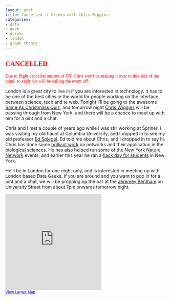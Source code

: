```yaml
---
layout: post
title: Cancelled :( Drinks with Chris Wiggins.
categories:
- data
- geek
- drinks
- london
- graph theory
---
```


<h2><font face="Impact" color="Red">CANCELLED</font></h2>


<font face="Impact" color="Red">Due to flight cancellations out of NY, Chris won't be making it over to this side of the pond, so sadly we will be calling the event off.</font>

London is a great city to live in if you are interested in technology. It has to be one of the best cities in the world for people working on the interface between science, tech and te web.  Tonight I'll be going to the awesome [Same As Christmass Quiz][saq], and tomorrow night [Chris Wiggins][chp] will be passing through from New York, and there will be a chance to meet up with him for a pint and a chat.

Chris and I met a couple of years ago while I was still working at Spriner. I was visiting my old haunt at Columbia University, and I dopped in to see my old professor [Ed Spiegel][eas]. Ed told me about Chris, and I dropped in to say hi. Chris has done some [brilliant work][mp] on networks and their application in the biological sciences. He has also helped run some of the [New York Nature Network][nnp] events, and earlier this year he ran a [hack day for students][tca] in New York.

He'll be in London for one night only, and is interested in meeting up with London based Data Geeks. If you are around and you want to pop in for a pint and a chat, we will be propping up the bar at the [Jeremey Bentham][pub] on University Street from about 7pm onwards tomorrow night.

<iframe width="300" height="300" frameborder="0" scrolling="no" marginheight="0" marginwidth="0" src="http://maps.google.com/maps?f=q&amp;source=s_q&amp;hl=en&amp;geocode=&amp;q=31,+University+St,+London,+WC1E+6JL&amp;sll=51.500152,-0.126236&amp;sspn=0.652277,1.779785&amp;ie=UTF8&amp;hq=&amp;hnear=31+University+St,+Camden+Town,+Greater+London+WC1E+6,+United+Kingdom&amp;ll=51.523538,-0.135612&amp;spn=0.015861,0.025749&amp;z=14&amp;iwloc=A&amp;output=embed"></iframe><br /><small><a href="http://maps.google.com/maps?f=q&amp;source=embed&amp;hl=en&amp;geocode=&amp;q=31,+University+St,+London,+WC1E+6JL&amp;sll=51.500152,-0.126236&amp;sspn=0.652277,1.779785&amp;ie=UTF8&amp;hq=&amp;hnear=31+University+St,+Camden+Town,+Greater+London+WC1E+6,+United+Kingdom&amp;ll=51.523538,-0.135612&amp;spn=0.015861,0.025749&amp;z=14&amp;iwloc=A" style="color:#0000FF;text-align:left">View Larger Map</a></small>

[pub]: http://www.beerintheevening.com/pubs/s/66/666/Jeremy_Bentham/Bloomsbury
[saq]: http://sameas.us/
[tca]: http://techcrunch.com/2010/10/10/hacknys-student-hackathon/
[mp]: http://www.mendeley.com/profiles/chris-wiggins/
[nnp]: http://network.nature.com/profile/wiggins
[chp]: http://www.columbia.edu/~chw2/
[eas]: http://www.astro.columbia.edu/~eas/
